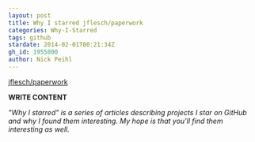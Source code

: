 ```yaml
---
layout: post
title: Why I starred jflesch/paperwork
categories: Why-I-Starred
tags: github
stardate: 2014-02-01T00:21:34Z
gh_id: 1955800
author: Nick Peihl
---
```


[jflesch/paperwork](https://github.com/jflesch/paperwork)

**WRITE CONTENT**

*"Why I starred" is a series of articles describing projects I star on GitHub and why I found them interesting. My hope is that you'll find them interesting as well.*

